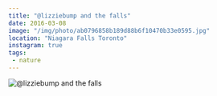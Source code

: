 ```yaml
---
title: "@lizziebump and the falls"
date: 2016-03-08
image: "/img/photo/ab0796858b189d88b6f10470b33e0595.jpg"
location: "Niagara Falls Toronto"
instagram: true
tags:
 - nature
---
```


![@lizziebump and the falls](/img/photo/ab0796858b189d88b6f10470b33e0595.jpg)
